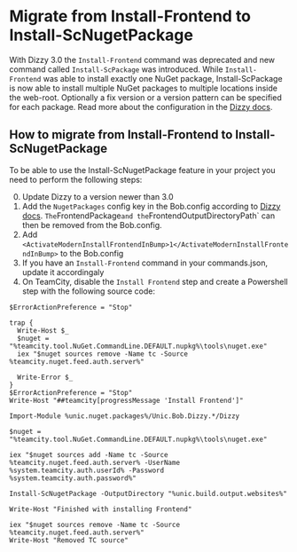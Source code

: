 # Migrate from Install-Frontend to Install-ScNugetPackage

With Dizzy 3.0 the `Install-Frontend` command was deprecated and new command called
`Install-ScPackage` was introduced. While `Install-Frontend` was able to install exactly one 
NuGet package, Install-ScPackage is now able to install multiple NuGet packages 
to multiple locations inside the web-root. Optionally a fix version or a version pattern can be specified for each package.
Read more about the configuration in the [Dizzy docs](README.md).

## How to migrate from Install-Frontend to Install-ScNugetPackage
To be able to use the Install-ScNugetPackage feature in your project you need to perform the following steps: 

0. Update Dizzy to a version newer than 3.0
0. Add the `NugetPackages` config key in the Bob.config according to [Dizzy docs](README.md). `
The `FrontendPackage` and the `FrontendOutputDirectoryPath` can then be removed from the Bob.config.
0. Add `<ActivateModernInstallFrontendInBump>1</ActivateModernInstallFrontendInBump>` to the Bob.config
0. If you have an `Install-Frontend` command in your commands.json, update it accordingaly
0. On TeamCity, disable the `Install Frontend` step and create a Powershell step with the following source code: 
```
$ErrorActionPreference = "Stop"

trap {
  Write-Host $_
  $nuget = "%teamcity.tool.NuGet.CommandLine.DEFAULT.nupkg%\tools\nuget.exe"
  iex "$nuget sources remove -Name tc -Source %teamcity.nuget.feed.auth.server%"
  
  Write-Error $_
}
$ErrorActionPreference = "Stop"
Write-Host "##teamcity[progressMessage 'Install Frontend']"

Import-Module %unic.nuget.packages%/Unic.Bob.Dizzy.*/Dizzy

$nuget = "%teamcity.tool.NuGet.CommandLine.DEFAULT.nupkg%\tools\nuget.exe"

iex "$nuget sources add -Name tc -Source %teamcity.nuget.feed.auth.server% -UserName %system.teamcity.auth.userId% -Password %system.teamcity.auth.password%"

Install-ScNugetPackage -OutputDirectory "%unic.build.output.websites%"

Write-Host "Finished with installing Frontend"

iex "$nuget sources remove -Name tc -Source %teamcity.nuget.feed.auth.server%"
Write-Host "Removed TC source"
```

